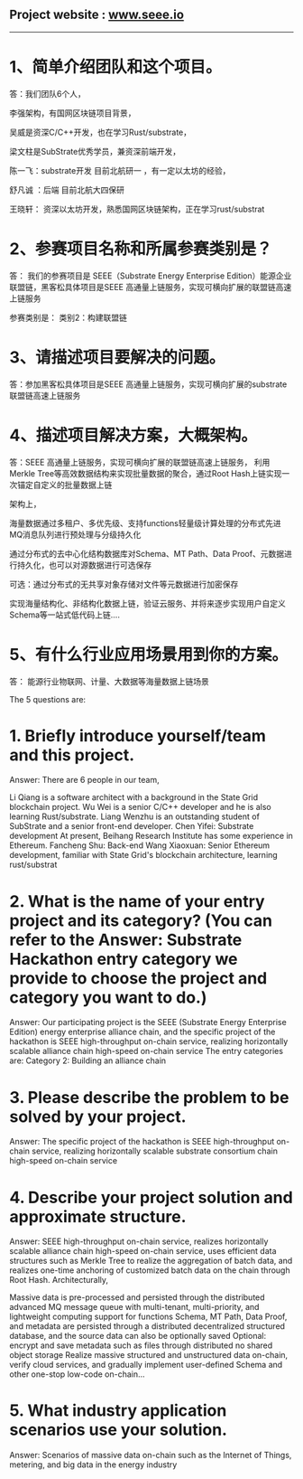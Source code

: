 ## Project website : www.seee.io
------------


# 1、简单介绍团队和这个项目。

答：我们团队6个人，

李强架构，有国网区块链项目背景，

吴威是资深C/C++开发，也在学习Rust/substrate，

梁文柱是SubStrate优秀学员，兼资深前端开发，

陈一飞：substrate开发 目前北航研一 ，有一定以太坊的经验，

舒凡诚 ：后端 目前北航大四保研

王晓轩： 资深以太坊开发，熟悉国网区块链架构，正在学习rust/substrat

# 2、参赛项目名称和所属参赛类别是？ 

答： 我们的参赛项目是 SEEE（Substrate Energy Enterprise Edition）能源企业联盟链，黑客松具体项目是SEEE 高通量上链服务，实现可横向扩展的联盟链高速上链服务

参赛类别是： 类别2：构建联盟链

# 3、请描述项目要解决的问题。

答：参加黑客松具体项目是SEEE 高通量上链服务，实现可横向扩展的substrate联盟链高速上链服务

# 4、描述项目解决方案，大概架构。

答：SEEE 高通量上链服务，实现可横向扩展的联盟链高速上链服务， 利用Merkle Tree等高效数据结构来实现批量数据的聚合，通过Root Hash上链实现一次锚定自定义的批量数据上链

架构上，

海量数据通过多租户、多优先级、支持functions轻量级计算处理的分布式先进MQ消息队列进行预处理与分级持久化

通过分布式的去中心化结构数据库对Schema、MT Path、Data Proof、元数据进行持久化，也可以对源数据进行可选保存

可选：通过分布式的无共享对象存储对文件等元数据进行加密保存

实现海量结构化、非结构化数据上链，验证云服务、并将来逐步实现用户自定义Schema等一站式低代码上链….

# 5、有什么行业应用场景用到你的方案。

答： 能源行业物联网、计量、大数据等海量数据上链场景

The 5 questions are:
# 1. Briefly introduce yourself/team and this project.
Answer: There are 6 people in our team,

Li Qiang is a software architect with a background in the State Grid blockchain project.
Wu Wei is a senior C/C++ developer and he is also learning Rust/substrate.
Liang Wenzhu is an outstanding student of SubStrate and a senior front-end developer.
Chen Yifei: Substrate development At present, Beihang Research Institute has some experience in Ethereum.
Fancheng Shu: Back-end
Wang Xiaoxuan: Senior Ethereum development, familiar with State Grid's blockchain architecture, learning rust/substrat
# 2. What is the name of your entry project and its category? (You can refer to the Answer: Substrate Hackathon entry category we provide to choose the project and category you want to do.)
Answer: Our participating project is the SEEE (Substrate Energy Enterprise Edition) energy enterprise alliance chain, and the specific project of the hackathon is SEEE high-throughput on-chain service, realizing horizontally scalable alliance chain high-speed on-chain service
The entry categories are: Category 2: Building an alliance chain


# 3. Please describe the problem to be solved by your project.
Answer: The specific project of the hackathon is SEEE high-throughput on-chain service, realizing horizontally scalable substrate consortium chain high-speed on-chain service

# 4. Describe your project solution and approximate structure.
Answer: SEEE high-throughput on-chain service, realizes horizontally scalable alliance chain high-speed on-chain service, uses efficient data structures such as Merkle Tree to realize the aggregation of batch data, and realizes one-time anchoring of customized batch data on the chain through Root Hash.
Architecturally,

Massive data is pre-processed and persisted through the distributed advanced MQ message queue with multi-tenant, multi-priority, and lightweight computing support for functions
Schema, MT Path, Data Proof, and metadata are persisted through a distributed decentralized structured database, and the source data can also be optionally saved
Optional: encrypt and save metadata such as files through distributed no shared object storage
Realize massive structured and unstructured data on-chain, verify cloud services, and gradually implement user-defined Schema and other one-stop low-code on-chain...
# 5. What industry application scenarios use your solution.
Answer: Scenarios of massive data on-chain such as the Internet of Things, metering, and big data in the energy industry
